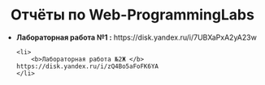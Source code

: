 <h1 align="center">
    <b>Отчёты по Web-ProgrammingLabs</b>
</h1>
<ul>
    <li>
        <b>Лабораторная работа №1 :</b> https://disk.yandex.ru/i/7UBXaPxA2yA23w
    </li>
    
    <li>
        <b>Лабораторная работа №2Ж </b> https://disk.yandex.ru/i/zQ4Bo5aFoFK6YA
    </li>
</ul>
